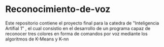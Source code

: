 # Reconocimiento-de-voz

Este repositorio contiene el proyecto final para la catedra de "Inteligencia Artifial 1" , el cual consistio en el desarrollo de un programa capaz de reconocer tres colores en forma de comandos por voz mediante los algoritmos de K-Means y K-nn
